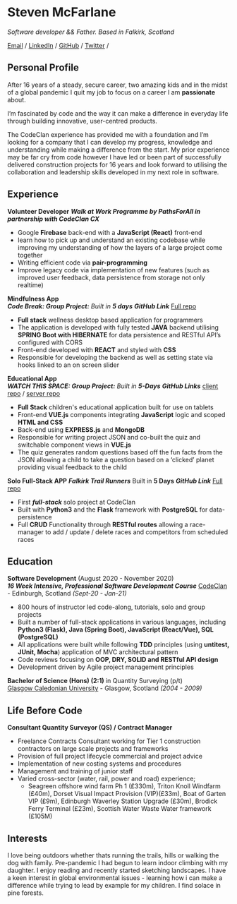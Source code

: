# Steven McFarlane

_Software developer && Father. Based in Falkirk, Scotland_ <br>

[Email](mailto:stevenmcfarlane@hotmail.co.uk) / [LinkedIn](https://www.linkedin.com/in/steven--mcfarlane/) / [GitHub](https://github.com/stmcf/) / [Twitter](https://twitter.com/IAMSMCF/) / 


## Personal Profile

After 16 years of a steady, secure career, two amazing kids and in the midst of a global pandemic I quit my job to focus on a career I am **passionate** about.<br>

I’m fascinated by code and the way it can make a difference in everyday life through building innovative, user-centred products.<br>

The CodeClan experience has provided me with a foundation and I’m looking for a company that I can develop my progress, knowledge and understanding while making a difference from the start. My prior experience may be far cry from code however I have led or been part of successfully delivered construction projects for 16 years and look forward to utilising the collaboration and leadership skills developed in my next role in software.<br>


## Experience

**Volunteer Developer**
***Walk at Work _Programme by PathsForAll in partnership with CodeClan CX_***

- Google **Firebase** back-end with a **JavaScript (React)** front-end 
- learn how to pick up and understand an existing codebase while improving my understanding of how the layers of a large project come together
- Writing efficient code via **pair-programming**
- Improve legacy code via implementation of new features (such as improved user feedback, data persistence from storage not only realtime)

**Mindfulness App**<br>
***Code Break: Group Project:** Built in **5 days***
***GitHub Link*** [Full repo](https://github.com/stmcf/code-br-) <br>

- **Full stack** wellness desktop based application for programmers
- The application is developed with fully tested **JAVA** backend utilising **SPRING Boot with HIBERNATE** for data persistence and RESTful API’s configured with CORS
- Front-end developed with **REACT** and styled with **CSS**
- Responsible for developing the backend as well as setting state via hooks linked to an on screen slider

**Educational App**<br>
***WATCH THIS SPACE: Group Project:** Built in **5-Days***
***GitHub Links*** [client repo](https://github.com/stmcf/Watch_This_Space_client) / [server repo](https://github.com/stmcf/Watch_This_Space_server) <br>
- **Full Stack** children's educational application built for use on tablets
- Front-end **VUE.js** components integrating **JavaScript** logic and scoped **HTML and CSS**
- Back-end using **EXPRESS.js** and **MongoDB**
- Responsible for writing project JSON and co-built the quiz and switchable component views in **VUE.js**
- The quiz generates random questions based off the fun facts from the JSON allowing a child to take a question based on a ‘clicked’ planet providing visual feedback to the child

**Solo Full-Stack APP**
***Falkirk Trail Runners*** Built in **5 Days**
***GitHub Link*** [Full repo](https://github.com/stmcf/Falkirk_Trail_Runners)
- First ***full-stack*** solo project at CodeClan
- Built with **Python3** and the **Flask** framework with **PostgreSQL** for data-persistence 
- Full **CRUD** Functionality through **RESTful routes** allowing a race-manager to add / update / delete races and competitors from scheduled races

## Education

**Software Development** (August 2020 - November 2020) <br>
***16 Week Intensive, Professional Software Development Course***
[CodeClan](https://codeclan.com/courses/professional-software-development/) - Edinburgh, Scotland _(Sept-20 - Jan-21)_

- 800 hours of instructor led code-along, tutorials, solo and group projects
- Built a number of full-stack applications in various languages, including **Python3 (Flask), Java (Spring Boot), JavaScript (React/Vue), SQL (PostgreSQL)**
- All applications were built while following **TDD** principles (using **untitest, JUnit, Mocha**) application of MVC architectural pattern
- Code reviews focusing on **OOP, DRY, SOLID and RESTful API design**
- Development driven by Agile project management principles


**Bachelor of Science (Hons) (2:1)** in Quantity Surveying (p/t)<br>
[Glasgow Caledonian University](https://www.gcal.ac.uk/) - Glasgow, Scotland _(2004 - 2009)_


## Life Before Code
**Consultant Quantity Surveyor (QS) / Contract Manager**

- Freelance Contracts Consultant working for Tier 1 construction contractors on large scale projects and frameworks 
- Provision of full project lifecycle commercial and project advice
- Implementation of new costing systems and procedures
- Management and training of junior staff
- Varied cross-sector (water, rail, power and road) experience; 
  - Seagreen offshore wind farm Ph 1 (£330m), Triton Knoll Windfarm (£40m), Dorset Visual Impact Provision (VIP)(£33m), Boat of Garten VIP (£9m),  Edinburgh Waverley Station Upgrade (£30m), Brodick Ferry Terminal (£23m), Scottish Water Waste Water framework (£105M)


## Interests

I love being outdoors whether thats running the trails, hills or walking the dog with family.  Pre-pandemic I had begun to learn indoor climbing with my daughter. I enjoy reading and recently started sketching landscapes. I have a keen interest in global environmental issues - learning how i can make a difference while trying to lead by example for my children.
I find solace in pine forests.
